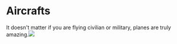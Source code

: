<!DOCTYPE html>
<html>
  <body>
    <h1> Aircrafts </h1>
        <p> It doesn't matter if you are flying civilian or military, planes are truly amazing.<img src="G550_Jet.jpg"  alt"Trulli" width"500" height"333">
  </body
</html>

